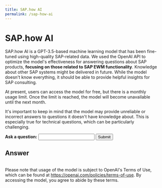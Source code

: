 ```yaml
---
title: SAP.how AI
permalink: /sap-how-ai
---
```


<h1>SAP.how AI</h1>

<script>
    
    document.addEventListener("DOMContentLoaded", function() {
        document.getElementById("question-form").addEventListener("submit", async function(event) {
            event.preventDefault();
            
            // Show the spinner
            document.getElementById("loading-spinner").style.display = "inline-block";

            const question = document.getElementById("question").value;
            const url = "https://kh4rit.pythonanywhere.com/api/ask";
            const data = new FormData(event.target);

            try {
                const response = await fetch(url, {
                    method: "POST",
                    body: data
                });

                if (response.ok) {
                    const jsonResponse = await response.json();
                    document.getElementById("answer").textContent = jsonResponse.answer;
                    // Hide the spinner
                    document.getElementById("loading-spinner").style.display = "none";
                } else {
                    throw new Error(`HTTP error: ${response.status}`);
                }
            } catch (error) {
                console.error("Error:", error);
                document.getElementById("answer").textContent = "An error occurred. Possibly OpenAI usage limit is reached. Please try later.";
                // Hide the spinner
                document.getElementById("loading-spinner").style.display = "none";
            }
        });
    });
</script>

<p>SAP.how AI is a GPT-3.5-based machine learning model that has been fine-tuned using high-quality SAP-related data. We used the OpenAI API to optimize the model's effectiveness for answering questions about SAP products, <strong>focusing on those related to SAP EWM functionality</strong>. Knowledge about other SAP systems might be delivered in future. While the model doesn't know everything, it should be able to provide helpful insights for SAP consulting.</p>

<p>At present, users can access the model for free, but there is a monthly usage limit. Once the limit is reached, the model will become unavailable until the next month.</p>

<p>It's important to keep in mind that the model may provide unreliable or incorrect answers to questions it doesn't have knowledge about. This is especially true for technical questions, which can be particularly challenging.</p>

<p>
    <form id="question-form">
        <label for="question"><strong>Ask a question:</strong></label>
        <input type="text" id="question" name="question" required>
        <button id="submit-btn" type="submit">Submit</button>
        <span id="loading-spinner" class="spinner" style="display: none;"></span>
    </form>
</p>

<h2>Answer</h2>

<p id="answer"></p>

<p><br>Please note that usage of the model is subject to OpenAI's Terms of Use, which can be found at <a href="https://openai.com/policies/terms-of-use">https://openai.com/policies/terms-of-use</a>. By accessing the model, you agree to abide by these terms.</p>
